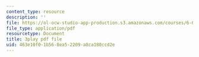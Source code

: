 ```yaml
---
content_type: resource
description: ''
file: https://ol-ocw-studio-app-production.s3.amazonaws.com/courses/6-046j-design-and-analysis-of-algorithms-spring-2015/463e10f01b568ea52209a8ca180ccd2e_0CdxkgAjsDA.pdf
file_type: application/pdf
resourcetype: Document
title: 3play pdf file
uid: 463e10f0-1b56-8ea5-2209-a8ca180ccd2e
---
```

